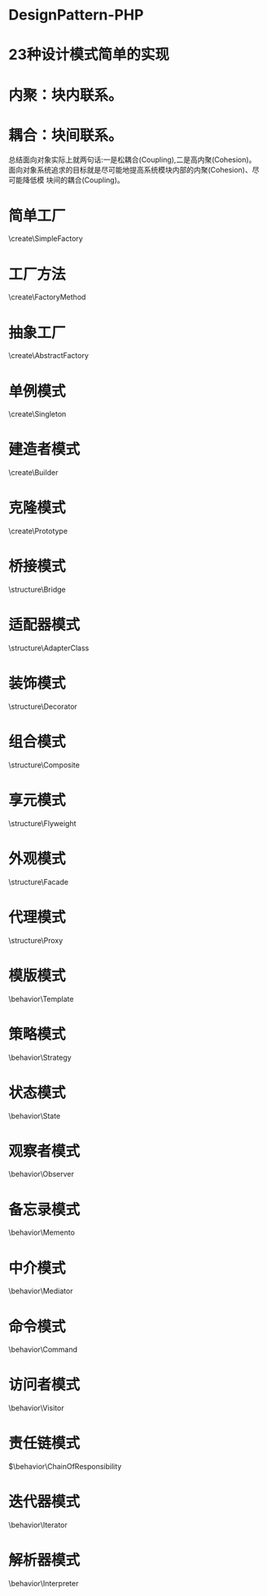 # DesignPattern-PHP
# 23种设计模式简单的实现
# 内聚：块内联系。
# 耦合：块间联系。
总结面向对象实际上就两句话:一是松耦合(Coupling),二是高内聚(Cohesion)。
面向对象系统追求的目标就是尽可能地提高系统模块内部的内聚(Cohesion)、尽可能降低模 块间的耦合(Coupling)。


# 简单工厂 
\create\SimpleFactory
# 工厂方法 
\create\FactoryMethod
# 抽象工厂 
\create\AbstractFactory
# 单例模式 
\create\Singleton
# 建造者模式
\create\Builder
# 克隆模式
\create\Prototype

# 桥接模式
\structure\Bridge
# 适配器模式
\structure\AdapterClass
# 装饰模式
\structure\Decorator
# 组合模式
\structure\Composite
# 享元模式
\structure\Flyweight
# 外观模式
\structure\Facade
# 代理模式
\structure\Proxy

# 模版模式
\behavior\Template
# 策略模式
\behavior\Strategy
# 状态模式
\behavior\State
# 观察者模式
\behavior\Observer
# 备忘录模式
\behavior\Memento
# 中介模式
\behavior\Mediator
# 命令模式
\behavior\Command
# 访问者模式
\behavior\Visitor
# 责任链模式
$\behavior\ChainOfResponsibility
# 迭代器模式 
\behavior\Iterator
# 解析器模式 
\behavior\Interpreter
